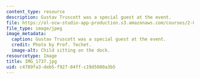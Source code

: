 ```yaml
---
content_type: resource
description: Gustav Truscott was a special guest at the event.
file: https://ol-ocw-studio-app-production.s3.amazonaws.com/courses/2-011-introduction-to-ocean-science-and-engineering-spring-2006/c4789fa3deb5f92784ffc19d5080a3b5_IMG_1737.jpg
file_type: image/jpeg
image_metadata:
  caption: Gustav Truscott was a special guest at the event.
  credit: Photo by Prof. Techet.
  image-alt: Child sitting on the dock.
resourcetype: Image
title: IMG_1737.jpg
uid: c4789fa3-deb5-f927-84ff-c19d5080a3b5
---
```

